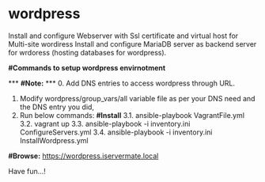 # wordpress
Install and configure Webserver with Ssl certificate and virtual host for Multi-site wordiress
Install and configure MariaDB server as backend server for wrdoress (hosting databases for wordpress).

<b>#Commands to setup wordpress envirnotment</b>

*** <b>#Note:</b> ***
  0. Add DNS entries to access wordpress through URL.
  1. Modify wordpress/group_vars/all variable file as per your DNS need and the DNS entry you did, 
  3. Run below commands:
<b>#Install</b>
  3.1. ansible-playbook VagrantFile.yml
  3.2. vagrant up
  3.3. ansible-playbook -i inventory.ini ConfigureServers.yml
  3.4. ansible-playbook -i inventory.ini InstallWordpress.yml

<b>#Browse:</b>
  https://wordpress.iservermate.local

Have fun...!
